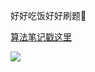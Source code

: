 好好吃饭好好刷题🍚

[算法笔记戳这里](https://hishark777.com/categories/%E7%AE%97%E6%B3%95%E7%AC%94%E8%AE%B0/)

![](https://777blog.oss-cn-shanghai.aliyuncs.com/blog%20pic/algorithm.jpg)
